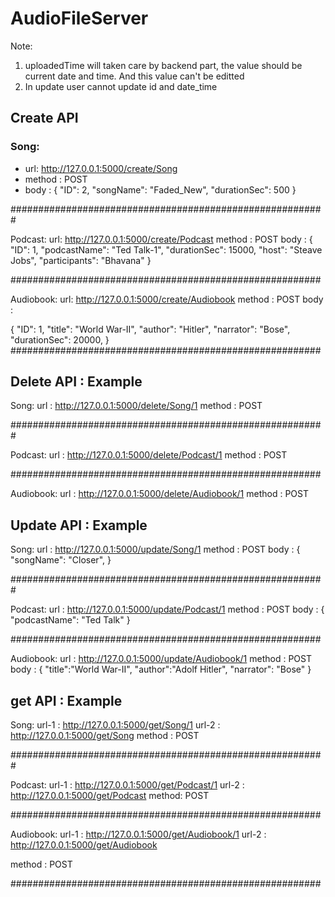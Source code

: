 # AudioFileServer

Note: 
1. uploadedTime will taken care by backend part, the value should be current date and time. And this value can't be editted
2. In update user cannot update id and date_time

## Create API
### Song:
* url: http://127.0.0.1:5000/create/Song
* method : POST
* body :
{
    "ID": 2, 
    "songName": "Faded_New", 
    "durationSec": 500
}

#########################################################

Podcast:
url: http://127.0.0.1:5000/create/Podcast
method : POST
body :
{
    "ID": 1, 
    "podcastName": "Ted Talk-1", 
    "durationSec": 15000, 
    "host": "Steave Jobs", 
    "participants": "Bhavana"
}

########################################################

Audiobook:
url: http://127.0.0.1:5000/create/Audiobook
method : POST
body :

{
    "ID": 1, 
    "title": "World War-II", 
    "author": "Hitler", 
    "narrator": "Bose", 
    "durationSec": 20000, 
}
########################################################


## Delete API : Example
Song:
url : http://127.0.0.1:5000/delete/Song/1
method : POST

#########################################################

Podcast:
url : http://127.0.0.1:5000/delete/Podcast/1
method : POST

########################################################

Audiobook:
url : http://127.0.0.1:5000/delete/Audiobook/1
method : POST

## Update API : Example
Song:
url : http://127.0.0.1:5000/update/Song/1
method : POST
body :
{
    "songName": "Closer", 
}

#########################################################

Podcast: 
url : http://127.0.0.1:5000/update/Podcast/1
method : POST
body :
{
    "podcastName": "Ted Talk"
}

########################################################

Audiobook:
url : http://127.0.0.1:5000/update/Audiobook/1
method : POST
body :
{
    "title":"World War-II",
    "author":"Adolf Hitler",
    "narrator": "Bose"
}


## get API : Example
Song: 
url-1 : http://127.0.0.1:5000/get/Song/1
url-2 : http://127.0.0.1:5000/get/Song
method : POST

#########################################################

Podcast:
url-1 : http://127.0.0.1:5000/get/Podcast/1
url-2 : http://127.0.0.1:5000/get/Podcast
method: POST

########################################################

Audiobook:
url-1 : http://127.0.0.1:5000/get/Audiobook/1
url-2 : http://127.0.0.1:5000/get/Audiobook

method : POST

########################################################
